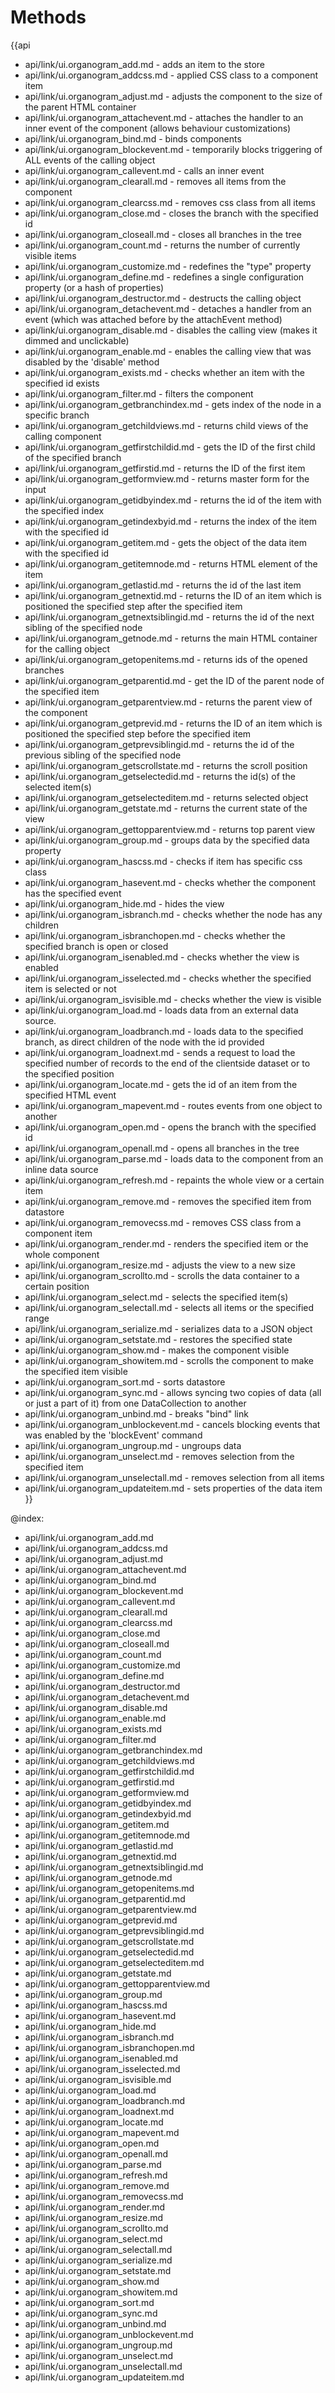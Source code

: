 Methods
=======

{{api
- api/link/ui.organogram_add.md - adds an item to the store
- api/link/ui.organogram_addcss.md - applied CSS class to a component item
- api/link/ui.organogram_adjust.md - adjusts the component to the size of the parent HTML container
- api/link/ui.organogram_attachevent.md - attaches the handler to an inner event of the component (allows behaviour customizations)
- api/link/ui.organogram_bind.md - binds components
- api/link/ui.organogram_blockevent.md - temporarily blocks triggering of ALL events of the calling object
- api/link/ui.organogram_callevent.md - calls an inner event
- api/link/ui.organogram_clearall.md - removes all items from the component
- api/link/ui.organogram_clearcss.md - removes css class from all items
- api/link/ui.organogram_close.md - closes the branch with the specified id
- api/link/ui.organogram_closeall.md - closes all branches in the tree
- api/link/ui.organogram_count.md - returns the number of currently visible items
- api/link/ui.organogram_customize.md - redefines the "type" property
- api/link/ui.organogram_define.md - redefines a single configuration property (or a hash of properties)
- api/link/ui.organogram_destructor.md - destructs the calling object
- api/link/ui.organogram_detachevent.md - detaches a handler from an event (which was attached before by the attachEvent method)
- api/link/ui.organogram_disable.md - disables the calling view (makes it dimmed and unclickable)
- api/link/ui.organogram_enable.md - enables the calling view that was disabled by the 'disable' method
- api/link/ui.organogram_exists.md - checks whether an item with the specified id exists
- api/link/ui.organogram_filter.md - filters the component
- api/link/ui.organogram_getbranchindex.md - gets index of the node in a specific branch
- api/link/ui.organogram_getchildviews.md - returns child views of the calling component
- api/link/ui.organogram_getfirstchildid.md - gets the ID of the first child of the specified branch
- api/link/ui.organogram_getfirstid.md - returns the ID of the first item
- api/link/ui.organogram_getformview.md - returns master form for the input
- api/link/ui.organogram_getidbyindex.md - returns the id of the item with the specified index
- api/link/ui.organogram_getindexbyid.md - returns the index of the item with the specified id
- api/link/ui.organogram_getitem.md - gets the object of the data item with the specified id
- api/link/ui.organogram_getitemnode.md - returns HTML element of the item
- api/link/ui.organogram_getlastid.md - returns the id of the last item
- api/link/ui.organogram_getnextid.md - returns the ID of an item which is positioned the specified step after the specified item
- api/link/ui.organogram_getnextsiblingid.md - returns the id of the next sibling of the specified node
- api/link/ui.organogram_getnode.md - returns the main HTML container for the calling object
- api/link/ui.organogram_getopenitems.md - returns ids of the opened branches
- api/link/ui.organogram_getparentid.md - get the ID of the parent node of the specified item
- api/link/ui.organogram_getparentview.md - returns the parent view of the component
- api/link/ui.organogram_getprevid.md - returns the ID of an item which is positioned the specified step before the specified item
- api/link/ui.organogram_getprevsiblingid.md - returns the id of the previous sibling of the specified node
- api/link/ui.organogram_getscrollstate.md - returns the scroll position
- api/link/ui.organogram_getselectedid.md - returns the id(s) of the selected item(s)
- api/link/ui.organogram_getselecteditem.md - returns selected object
- api/link/ui.organogram_getstate.md - returns the current state of the view
- api/link/ui.organogram_gettopparentview.md - returns top parent view
- api/link/ui.organogram_group.md - groups data by the specified data property
- api/link/ui.organogram_hascss.md - checks if item has specific css class
- api/link/ui.organogram_hasevent.md - checks whether the component has the specified event
- api/link/ui.organogram_hide.md - hides the view
- api/link/ui.organogram_isbranch.md - checks whether the node has any children
- api/link/ui.organogram_isbranchopen.md - checks whether the specified branch is open or closed
- api/link/ui.organogram_isenabled.md - checks whether the view is enabled
- api/link/ui.organogram_isselected.md - checks whether the specified item is selected or not
- api/link/ui.organogram_isvisible.md - checks whether the view is visible
- api/link/ui.organogram_load.md - loads data from an external data source.
- api/link/ui.organogram_loadbranch.md - loads data to the specified branch, as direct children of the node with the id provided
- api/link/ui.organogram_loadnext.md - sends a request to load the specified number of records to the end of the clientside dataset or to the specified position
- api/link/ui.organogram_locate.md - gets the id of an item from the specified HTML event
- api/link/ui.organogram_mapevent.md - routes events from one object to another
- api/link/ui.organogram_open.md - opens the branch with the specified id
- api/link/ui.organogram_openall.md - opens all branches in the tree
- api/link/ui.organogram_parse.md - loads data to the component from an inline data source
- api/link/ui.organogram_refresh.md - repaints the whole view or a certain item
- api/link/ui.organogram_remove.md - removes the specified item from datastore
- api/link/ui.organogram_removecss.md - removes CSS class from a component item
- api/link/ui.organogram_render.md - renders the specified item or the whole component
- api/link/ui.organogram_resize.md - adjusts the view to a new size
- api/link/ui.organogram_scrollto.md - scrolls the data container to a certain position
- api/link/ui.organogram_select.md - selects the specified item(s)
- api/link/ui.organogram_selectall.md - selects all items or the specified range
- api/link/ui.organogram_serialize.md - serializes data to a JSON object
- api/link/ui.organogram_setstate.md - restores the specified state
- api/link/ui.organogram_show.md - makes the component visible
- api/link/ui.organogram_showitem.md - scrolls the component to make the specified item visible
- api/link/ui.organogram_sort.md - sorts datastore
- api/link/ui.organogram_sync.md - allows syncing two copies of data (all or just a part of it) from one DataCollection to another
- api/link/ui.organogram_unbind.md - breaks "bind" link
- api/link/ui.organogram_unblockevent.md - cancels blocking events that was enabled by the 'blockEvent' command
- api/link/ui.organogram_ungroup.md - ungroups data
- api/link/ui.organogram_unselect.md - removes selection from the specified item
- api/link/ui.organogram_unselectall.md - removes selection from all items
- api/link/ui.organogram_updateitem.md - sets properties of the data item
}}

@index:
- api/link/ui.organogram_add.md
- api/link/ui.organogram_addcss.md
- api/link/ui.organogram_adjust.md
- api/link/ui.organogram_attachevent.md
- api/link/ui.organogram_bind.md
- api/link/ui.organogram_blockevent.md
- api/link/ui.organogram_callevent.md
- api/link/ui.organogram_clearall.md
- api/link/ui.organogram_clearcss.md
- api/link/ui.organogram_close.md
- api/link/ui.organogram_closeall.md
- api/link/ui.organogram_count.md
- api/link/ui.organogram_customize.md
- api/link/ui.organogram_define.md
- api/link/ui.organogram_destructor.md
- api/link/ui.organogram_detachevent.md
- api/link/ui.organogram_disable.md
- api/link/ui.organogram_enable.md
- api/link/ui.organogram_exists.md
- api/link/ui.organogram_filter.md
- api/link/ui.organogram_getbranchindex.md
- api/link/ui.organogram_getchildviews.md
- api/link/ui.organogram_getfirstchildid.md
- api/link/ui.organogram_getfirstid.md
- api/link/ui.organogram_getformview.md
- api/link/ui.organogram_getidbyindex.md
- api/link/ui.organogram_getindexbyid.md
- api/link/ui.organogram_getitem.md
- api/link/ui.organogram_getitemnode.md
- api/link/ui.organogram_getlastid.md
- api/link/ui.organogram_getnextid.md
- api/link/ui.organogram_getnextsiblingid.md
- api/link/ui.organogram_getnode.md
- api/link/ui.organogram_getopenitems.md
- api/link/ui.organogram_getparentid.md
- api/link/ui.organogram_getparentview.md
- api/link/ui.organogram_getprevid.md
- api/link/ui.organogram_getprevsiblingid.md
- api/link/ui.organogram_getscrollstate.md
- api/link/ui.organogram_getselectedid.md
- api/link/ui.organogram_getselecteditem.md
- api/link/ui.organogram_getstate.md
- api/link/ui.organogram_gettopparentview.md
- api/link/ui.organogram_group.md
- api/link/ui.organogram_hascss.md
- api/link/ui.organogram_hasevent.md
- api/link/ui.organogram_hide.md
- api/link/ui.organogram_isbranch.md
- api/link/ui.organogram_isbranchopen.md
- api/link/ui.organogram_isenabled.md
- api/link/ui.organogram_isselected.md
- api/link/ui.organogram_isvisible.md
- api/link/ui.organogram_load.md
- api/link/ui.organogram_loadbranch.md
- api/link/ui.organogram_loadnext.md
- api/link/ui.organogram_locate.md
- api/link/ui.organogram_mapevent.md
- api/link/ui.organogram_open.md
- api/link/ui.organogram_openall.md
- api/link/ui.organogram_parse.md
- api/link/ui.organogram_refresh.md
- api/link/ui.organogram_remove.md
- api/link/ui.organogram_removecss.md
- api/link/ui.organogram_render.md
- api/link/ui.organogram_resize.md
- api/link/ui.organogram_scrollto.md
- api/link/ui.organogram_select.md
- api/link/ui.organogram_selectall.md
- api/link/ui.organogram_serialize.md
- api/link/ui.organogram_setstate.md
- api/link/ui.organogram_show.md
- api/link/ui.organogram_showitem.md
- api/link/ui.organogram_sort.md
- api/link/ui.organogram_sync.md
- api/link/ui.organogram_unbind.md
- api/link/ui.organogram_unblockevent.md
- api/link/ui.organogram_ungroup.md
- api/link/ui.organogram_unselect.md
- api/link/ui.organogram_unselectall.md
- api/link/ui.organogram_updateitem.md


